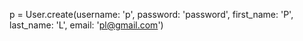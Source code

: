 p = User.create(username: 'p', password: 'password', first_name: 'P',
  last_name: 'L', email: 'pl@gmail.com')
